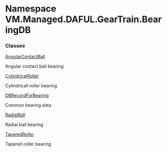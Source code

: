 # Namespace VM.Managed.DAFUL.GearTrain.BearingDB

### Classes

 [AngularContactBall](VM.Managed.DAFUL.GearTrain.BearingDB.AngularContactBall.md)

Angular contact ball bearing

 [CylindricalRoller](VM.Managed.DAFUL.GearTrain.BearingDB.CylindricalRoller.md)

Cylindricall roller bearing

 [DBRecordForBearing](VM.Managed.DAFUL.GearTrain.BearingDB.DBRecordForBearing.md)

Common bearing data

 [RadialBall](VM.Managed.DAFUL.GearTrain.BearingDB.RadialBall.md)

Radial ball bearing

 [TaperedRoller](VM.Managed.DAFUL.GearTrain.BearingDB.TaperedRoller.md)

Tapered roller bearing


